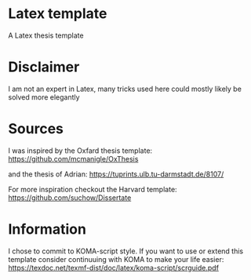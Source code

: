 # Latex template
A Latex thesis template

# Disclaimer
I am not an expert in Latex, many tricks used here could mostly likely be solved more elegantly

# Sources
I was inspired by the Oxfard thesis template: https://github.com/mcmanigle/OxThesis

and the thesis of Adrian: https://tuprints.ulb.tu-darmstadt.de/8107/

For more inspiration checkout the Harvard template: https://github.com/suchow/Dissertate

# Information
I chose to commit to KOMA-script style.
If you want to use or extend this template consider continuuing with KOMA to make your life easier: https://texdoc.net/texmf-dist/doc/latex/koma-script/scrguide.pdf
